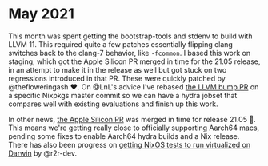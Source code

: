 # May 2021

This month was spent getting the bootstrap-tools and stdenv to build with LLVM 11. This required quite a few patches essentially flipping clang switches back to the clang-7 behavior, like `-fcommon`.
I based this work on staging, which got the Apple Silicon PR merged in time for the 21.05 release, in an attempt to make it in the release as well but got stuck on two regressions introduced in that PR.
These were quickly patched by @thefloweringash :heart:.
On @LnL's advice I've rebased [the LLVM bump PR](https://github.com/NixOS/nixpkgs/pull/121055) on a specific Nixpkgs master commit so we can have a hydra jobset that compares well with existing evaluations and finish up this work.

In other news, [the Apple Silicon PR](https://github.com/NixOS/nixpkgs/pull/105026) was merged in time for release 21.05 :tada:.
This means we're getting really close to officially supporting Aarch64 macs, pending some fixes to enable Aarch64 hydra builds and a Nix release.
There has also been progress on [getting NixOS tests to run virtualized on Darwin](https://github.com/NixOS/nixpkgs/issues/108984#issuecomment-842192023) by @r2r-dev.

